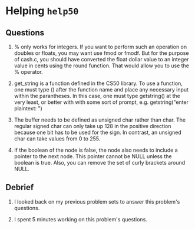 # Helping `help50`

## Questions

1. % only works for integers. If you want to perform such an operation on doubles or floats, you may want use fmod or fmodf. But for the purpose of cash.c, you should have converted the float dollar value to an integer value in cents using the round function. That would allow you to use the % operator.

2. get_string is a function defined in the CS50 library. To use a function, one must type () after the function name and place any necessary input within the parantheses. In this case, one must type getstring() at the very least, or better with with some sort of prompt, e.g. getstring("enter plaintext: ")

3. The buffer needs to be defined as unsigned char rather than char. The regular signed char can only take up 128 in the positive direction because one bit has to be used for the sign. In contrast, an unsigned char can take values from 0 to 255.

4. If the boolean of the node is false, the node also needs to include a pointer to the next node. This pointer cannot be NULL unless the boolean is true. Also, you can remove the set of curly brackets around NULL.

## Debrief

1. I looked back on my previous problem sets to answer this problem's questions.

2. I spent 5 minutes working on this problem's questions.
